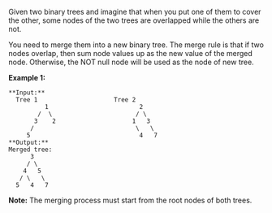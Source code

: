 Given two binary trees and imagine that when you put one of them to cover the other, some
nodes of the two trees are overlapped while the others are not.

You need to merge them into a new binary tree. The merge rule is that if two nodes
overlap, then sum node values up as the new value of the merged node. Otherwise, the NOT
null node will be used as the node of new tree.

**Example 1:**

    **Input:**
      Tree 1                     Tree 2
              1                         2
            /  \                       / \
           3    2                     1   3
          /                            \   \
         5                              4   7
    **Output:**
    Merged tree:
          3
         / \
        4   5
       / \   \
      5   4   7

**Note:** The merging process must start from the root nodes of both trees.
